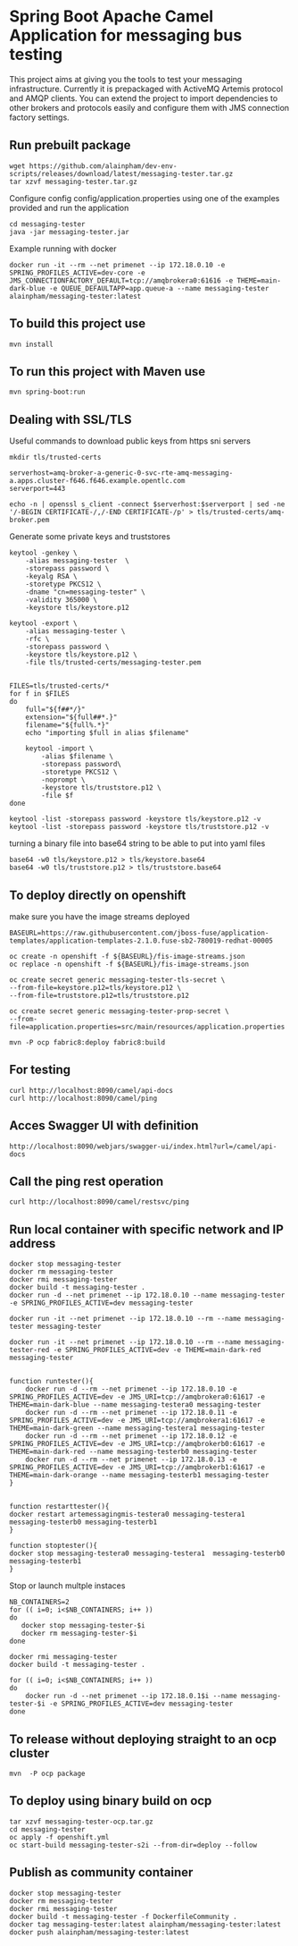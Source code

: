 # Spring Boot Apache Camel Application for messaging bus testing

This project aims at giving you the tools to test your messaging infrastructure.
Currently it is prepackaged with ActiveMQ Artemis protocol and AMQP clients.
You can extend the project to import dependencies to other brokers and protocols easily and configure them with JMS connection factory settings.

## Run prebuilt package

```
wget https://github.com/alainpham/dev-env-scripts/releases/download/latest/messaging-tester.tar.gz
tar xzvf messaging-tester.tar.gz
```

Configure config config/application.properties using one of the examples provided and run the application

```
cd messaging-tester
java -jar messaging-tester.jar
```

Example running with docker

```
docker run -it --rm --net primenet --ip 172.18.0.10 -e SPRING_PROFILES_ACTIVE=dev-core -e JMS_CONNECTIONFACTORY_DEFAULT=tcp://amqbrokera0:61616 -e THEME=main-dark-blue -e QUEUE_DEFAULTAPP=app.queue-a --name messaging-tester alainpham/messaging-tester:latest
```


## To build this project use

```
mvn install
```

## To run this project with Maven use

```
mvn spring-boot:run
```

## Dealing with SSL/TLS

Useful commands to download public keys from https sni servers 

```
mkdir tls/trusted-certs

serverhost=amq-broker-a-generic-0-svc-rte-amq-messaging-a.apps.cluster-f646.f646.example.opentlc.com
serverport=443

echo -n | openssl s_client -connect $serverhost:$serverport | sed -ne '/-BEGIN CERTIFICATE-/,/-END CERTIFICATE-/p' > tls/trusted-certs/amq-broker.pem
```

Generate some private keys and truststores

```
keytool -genkey \
    -alias messaging-tester  \
    -storepass password \
    -keyalg RSA \
    -storetype PKCS12 \
    -dname "cn=messaging-tester" \
    -validity 365000 \
    -keystore tls/keystore.p12

keytool -export \
    -alias messaging-tester \
    -rfc \
    -storepass password \
    -keystore tls/keystore.p12 \
    -file tls/trusted-certs/messaging-tester.pem


FILES=tls/trusted-certs/*
for f in $FILES
do
    full="${f##*/}"
    extension="${full##*.}"
    filename="${full%.*}"
    echo "importing $full in alias $filename"

    keytool -import \
        -alias $filename \
        -storepass password\
        -storetype PKCS12 \
        -noprompt \
        -keystore tls/truststore.p12 \
        -file $f
done

keytool -list -storepass password -keystore tls/keystore.p12 -v
keytool -list -storepass password -keystore tls/truststore.p12 -v

```

turning a binary file into base64 string to be able to put into yaml files

```
base64 -w0 tls/keystore.p12 > tls/keystore.base64
base64 -w0 tls/truststore.p12 > tls/truststore.base64
```

## To deploy directly on openshift

make sure you have the image streams deployed

```
BASEURL=https://raw.githubusercontent.com/jboss-fuse/application-templates/application-templates-2.1.0.fuse-sb2-780019-redhat-00005

oc create -n openshift -f ${BASEURL}/fis-image-streams.json
oc replace -n openshift -f ${BASEURL}/fis-image-streams.json
```

```
oc create secret generic messaging-tester-tls-secret \
--from-file=keystore.p12=tls/keystore.p12 \
--from-file=truststore.p12=tls/truststore.p12

oc create secret generic messaging-tester-prop-secret \
--from-file=application.properties=src/main/resources/application.properties

mvn -P ocp fabric8:deploy fabric8:build
```

## For testing

```
curl http://localhost:8090/camel/api-docs
curl http://localhost:8090/camel/ping
```


## Acces Swagger UI with definition

```
http://localhost:8090/webjars/swagger-ui/index.html?url=/camel/api-docs
```

## Call the ping rest operation
```
curl http://localhost:8090/camel/restsvc/ping
```

## Run local container with specific network and IP address


```
docker stop messaging-tester
docker rm messaging-tester
docker rmi messaging-tester
docker build -t messaging-tester .
docker run -d --net primenet --ip 172.18.0.10 --name messaging-tester -e SPRING_PROFILES_ACTIVE=dev messaging-tester

docker run -it --net primenet --ip 172.18.0.10 --rm --name messaging-tester messaging-tester

docker run -it --net primenet --ip 172.18.0.10 --rm --name messaging-tester-red -e SPRING_PROFILES_ACTIVE=dev -e THEME=main-dark-red messaging-tester


function runtester(){
    docker run -d --rm --net primenet --ip 172.18.0.10 -e SPRING_PROFILES_ACTIVE=dev -e JMS_URI=tcp://amqbrokera0:61617 -e THEME=main-dark-blue --name messaging-testera0 messaging-tester
    docker run -d --rm --net primenet --ip 172.18.0.11 -e SPRING_PROFILES_ACTIVE=dev -e JMS_URI=tcp://amqbrokera1:61617 -e THEME=main-dark-green --name messaging-testera1 messaging-tester
    docker run -d --rm --net primenet --ip 172.18.0.12 -e SPRING_PROFILES_ACTIVE=dev -e JMS_URI=tcp://amqbrokerb0:61617 -e THEME=main-dark-red --name messaging-testerb0 messaging-tester
    docker run -d --rm --net primenet --ip 172.18.0.13 -e SPRING_PROFILES_ACTIVE=dev -e JMS_URI=tcp://amqbrokerb1:61617 -e THEME=main-dark-orange --name messaging-testerb1 messaging-tester
}


function restarttester(){
docker restart artemessagingmis-testera0 messaging-testera1  messaging-testerb0 messaging-testerb1
}

function stoptester(){
docker stop messaging-testera0 messaging-testera1  messaging-testerb0 messaging-testerb1
}
```

Stop or launch multple instaces

```
NB_CONTAINERS=2
for (( i=0; i<$NB_CONTAINERS; i++ ))
do
   docker stop messaging-tester-$i
   docker rm messaging-tester-$i
done

docker rmi messaging-tester
docker build -t messaging-tester .

for (( i=0; i<$NB_CONTAINERS; i++ ))
do
    docker run -d --net primenet --ip 172.18.0.1$i --name messaging-tester-$i -e SPRING_PROFILES_ACTIVE=dev messaging-tester
done
```

## To release without deploying straight to an ocp cluster

```
mvn  -P ocp package
```

## To deploy using binary build on ocp

```
tar xzvf messaging-tester-ocp.tar.gz
cd messaging-tester
oc apply -f openshift.yml
oc start-build messaging-tester-s2i --from-dir=deploy --follow
```

## Publish as community container

```
docker stop messaging-tester
docker rm messaging-tester
docker rmi messaging-tester
docker build -t messaging-tester -f DockerfileCommunity .
docker tag messaging-tester:latest alainpham/messaging-tester:latest
docker push alainpham/messaging-tester:latest
```
